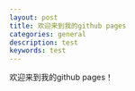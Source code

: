 ```yaml
---
layout: post
title: 欢迎来到我的github pages
categories: general
description: test
keywords: test
---
```


欢迎来到我的github pages！